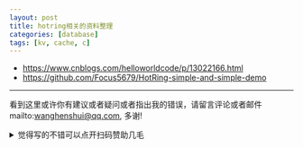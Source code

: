 ```yaml
---
layout: post
title: hotring相关的资料整理
categories: [database]
tags: [kv, cache, c]
---
```

  


 

- https://www.cnblogs.com/helloworldcode/p/13022166.html
- https://github.com/Focus5679/HotRing-simple-and-simple-demo


---

看到这里或许你有建议或者疑问或者指出我的错误，请留言评论或者邮件mailto:wanghenshui@qq.com, 多谢! 
<details>
<summary>觉得写的不错可以点开扫码赞助几毛</summary>
![微信转账](https://wanghenshui.github.io/assets/wepay.png)
</details>